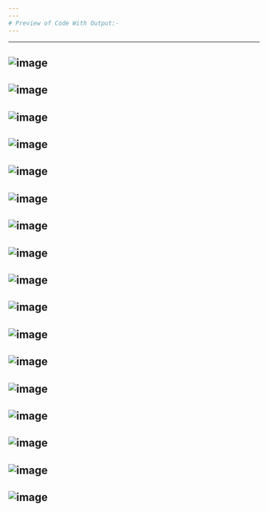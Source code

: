 ```yaml
---
---
# Preview of Code With Output:-
---
```

---

![image](https://github.com/user-attachments/assets/7757ad03-002b-4ebc-8bd0-23d054ecf158)
--
![image](https://github.com/user-attachments/assets/6ffb5c9c-0f74-4866-8b97-1289165ff2f4)
--
![image](https://github.com/user-attachments/assets/4acfb77c-2c0c-4589-89f7-9514c4868579)
--
![image](https://github.com/user-attachments/assets/1efdcd9b-7115-446b-9e9d-b7be268d297d)
--
![image](https://github.com/user-attachments/assets/d62db2df-350a-4ff9-ae6b-3066593fceac)
--
![image](https://github.com/user-attachments/assets/0992b5b0-d2bf-405a-8d2c-16df3b7bf3a3)
--
![image](https://github.com/user-attachments/assets/50f62d4f-0cee-489f-b751-2376305752a5)
--
![image](https://github.com/user-attachments/assets/3a0969cb-45e8-47e6-8e77-e0ce268d6304)
--
![image](https://github.com/user-attachments/assets/0678e4a6-8b81-4795-b4c4-bad2f57d5c6a)
--
![image](https://github.com/user-attachments/assets/84e97689-9758-41a8-947c-a43c0b1f7169)
--
![image](https://github.com/user-attachments/assets/979e3aec-2e1a-476b-9aa8-454127d63268)
--
![image](https://github.com/user-attachments/assets/8cab984f-4d4b-4e1c-bba7-fb815e2e32b1)
--
![image](https://github.com/user-attachments/assets/f12bb57e-2d85-4389-a946-5dfb3cb4781a)
--
![image](https://github.com/user-attachments/assets/239bf001-c2cb-49a5-9442-c5703320546e)
--
![image](https://github.com/user-attachments/assets/7acf4d53-3c7a-43f5-8da4-7f0d425c408a)
--
![image](https://github.com/user-attachments/assets/c0bb2fb2-813f-4597-a29a-c88a2ef2218e)
--
![image](https://github.com/user-attachments/assets/a594ce51-43d2-4a0f-9bc8-b58ea0f5327c)
--



